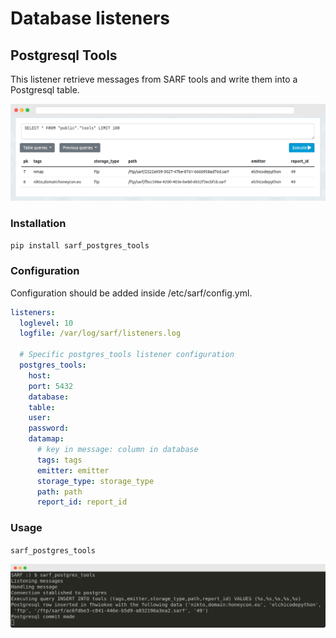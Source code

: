 # Database listeners

## Postgresql Tools

This listener retrieve messages from SARF tools and write them into a Postgresql table.

![Postgresql inserted rows](postgresql_tools/inserted-tools-rows.png)


### Installation

`pip install sarf_postgres_tools`

### Configuration

Configuration should be added inside /etc/sarf/config.yml.

```yaml
listeners:
  loglevel: 10
  logfile: /var/log/sarf/listeners.log

  # Specific postgres_tools listener configuration
  postgres_tools:
    host:
    port: 5432
    database:
    table:
    user:
    password:
    datamap:
      # key in message: column in database
      tags: tags
      emitter: emitter
      storage_type: storage_type
      path: path
      report_id: report_id

```

### Usage

`sarf_postgres_tools`

![Service Running](postgresql_tools/service-running.png)
